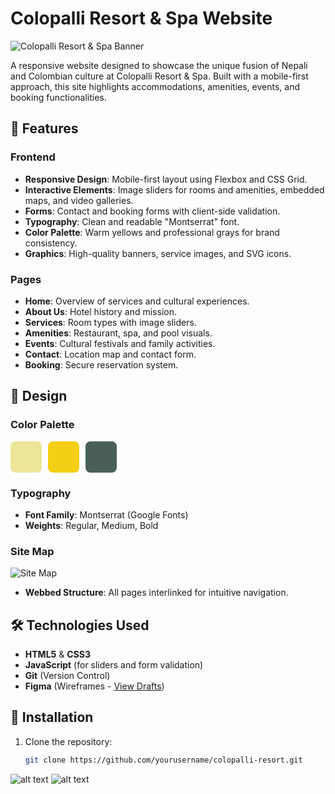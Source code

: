# Colopalli Resort & Spa Website

![Colopalli Resort & Spa Banner](https://via.placeholder.com/1200x400?text=Colopalli+Resort+%26+SPA+Banner)

A responsive website designed to showcase the unique fusion of Nepali and Colombian culture at Colopalli Resort & Spa. Built with a mobile-first approach, this site highlights accommodations, amenities, events, and booking functionalities.

## 🌟 Features

### Frontend
- **Responsive Design**: Mobile-first layout using Flexbox and CSS Grid.
- **Interactive Elements**: Image sliders for rooms and amenities, embedded maps, and video galleries.
- **Forms**: Contact and booking forms with client-side validation.
- **Typography**: Clean and readable "Montserrat" font.
- **Color Palette**: Warm yellows and professional grays for brand consistency.
- **Graphics**: High-quality banners, service images, and SVG icons.

### Pages
- **Home**: Overview of services and cultural experiences.
- **About Us**: Hotel history and mission.
- **Services**: Room types with image sliders.
- **Amenities**: Restaurant, spa, and pool visuals.
- **Events**: Cultural festivals and family activities.
- **Contact**: Location map and contact form.
- **Booking**: Secure reservation system.

## 🎨 Design

### Color Palette
<div style="display: flex; gap: 10px;">
  <div style="background-color: #EDE597; width: 50px; height: 50px; border-radius: 8px;"></div>
  <div style="background-color: #F4CF15; width: 50px; height: 50px; border-radius: 8px;"></div>
  <div style="background-color: #495F58; width: 50px; height: 50px; border-radius: 8px;"></div>
</div>

### Typography
- **Font Family**: Montserrat (Google Fonts)
- **Weights**: Regular, Medium, Bold

### Site Map
![Site Map](https://via.placeholder.com/600x400?text=Webbed+Site+Map+Structure)
- **Webbed Structure**: All pages interlinked for intuitive navigation.

## 🛠 Technologies Used
- **HTML5** & **CSS3**
- **JavaScript** (for sliders and form validation)
- **Git** (Version Control)
- **Figma** (Wireframes - [View Drafts](https://via.placeholder.com))

## 🚀 Installation
1. Clone the repository:
   ```bash
   git clone https://github.com/yourusername/colopalli-resort.git


![alt text](image.png)
![alt text](image-1.png)